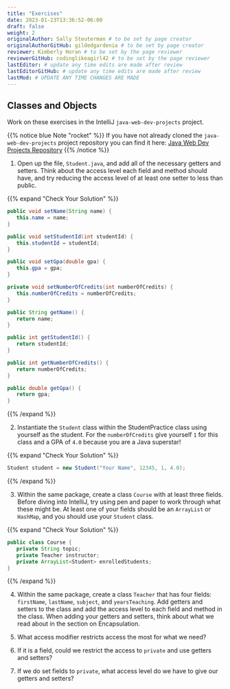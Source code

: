 ```yaml
---
title: "Exercises"
date: 2023-01-23T13:36:52-06:00
draft: false
weight: 2
originalAuthor: Sally Steuterman # to be set by page creator
originalAuthorGitHub: gildedgardenia # to be set by page creator
reviewer: Kimberly Horan # to be set by the page reviewer
reviewerGitHub: codinglikeagirl42 # to be set by the page reviewer
lastEditor: # update any time edits are made after review
lastEditorGitHub: # update any time edits are made after review
lastMod: # UPDATE ANY TIME CHANGES ARE MADE
---
```


## Classes and Objects

Work on these exercises in the IntelliJ `java-web-dev-projects` project.

{{% notice blue Note "rocket" %}}
If you have not already cloned the `java-web-dev-projects` project repository you can find it here: [Java Web Dev Projects Repository](https://github.com/LaunchCodeEducation/java-web-dev-projects/)
{{% /notice %}}

1. Open up the file, `Student.java`, and add all of the necessary getters and setters. Think about the access level each field and method should have, and try reducing the access level of at least one setter to less than public.

{{% expand "Check Your Solution" %}}
```java
public void setName(String name) {
   this.name = name;
}

public void setStudentId(int studentId) {
   this.studentId = studentId;
}

public void setGpa(double gpa) {
   this.gpa = gpa;
}

private void setNumberOfCredits(int numberOfCredits) {
   this.numberOfCredits = numberOfCredits;
}

public String getName() {
   return name;
}

public int getStudentId() {
   return studentId;
}

public int getNumberOfCredits() {
   return numberOfCredits;
}

public double getGpa() {
   return gpa;
}
```
{{% /expand %}}

2. Instantiate the `Student` class within the StudentPractice class using yourself as the student. For the `numberOfCredits` give yourself `1` for this class and a GPA of `4.0` because you are a Java superstar!

{{% expand "Check Your Solution" %}}
```java
Student student = new Student("Your Name", 12345, 1, 4.0);
```
{{% /expand %}}

3. Within the same package, create a class `Course` with at least three fields. Before diving into IntelliJ, try using pen and paper to work through what these might be. At least one of your fields should be an `ArrayList` or `HashMap`, and you should use your `Student` class.

{{% expand "Check Your Solution" %}}
```java
public class Course {
   private String topic;
   private Teacher instructor;
   private ArrayList<Student> enrolledStudents;
}
```
{{% /expand %}}

4. Within the same package, create a class `Teacher` that has four fields: `firstName`, `lastName`, `subject`, and `yearsTeaching`. Add getters and setters to the class and add the access level to each field and method in the class. When adding your getters and setters, think about what we read about in the section on Encapsulation.

1. What access modifier restricts access the most for what we need?

1. If it is a field, could we restrict the access to `private` and use getters and setters?

1. If we do set fields to `private`, what access level do we have to give our getters and setters?

